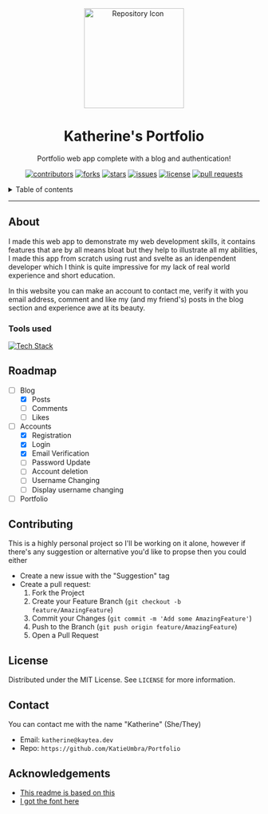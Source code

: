 <div align="center">

<img src="PLACEHOLDER URL FOR FUTURE ICON" alt="Repository Icon" width="200">

# Katherine's Portfolio
Portfolio web app complete with a blog and authentication!

<!-- Add info thingies below here  -->

[![contributors][Contributors]][Contributors-url]
[![forks][Forks]][Forks-url]
[![stars][Stars]][Stars-url]
[![issues][Issues]][Issues-url]
[![license][License]][License-url]
[![pull requests][PullRequests]][PullRequests-url]

</div>

<details>
    <summary>Table of contents</summary>
        <ol>
            <li><a href="#About">About</a></li>
                <ul>
                    <li><a href="#Tools used">Tools used</a></li>
                </ul>
            <li><a href="#Roadmap">Roadmap</a></li>
            <li><a href="#Contributing">Contributing</a></li>
            <li><a href="#License">License</a></li>
            <li><a href="#Contact">Contact</a></li>
            <li><a href="#Acknowledgements">Acknowledgements</a></li>
        </ol>
</details>

---

## About

I made this web app to demonstrate my web development skills, it contains features that are by all means bloat but they help to illustrate all my abilities, I made this app from scratch using rust and svelte as an idenpendent developer which I think is quite impressive for my lack of real world experience and short education.

In this website you can make an account to contact me, verify it with you email address, comment and like my (and my friend's) posts in the blog section and experience awe at its beauty.

### Tools used

[![Tech Stack](https://skillicons.dev/icons?i=rust,typescript,javascript,svelte,postgres,bun,ubuntu,html,css,md&perline=5)](https://skillicons.dev)

## Roadmap

- [ ] Blog
  - [X] Posts
  - [ ] Comments
  - [ ] Likes
- [ ] Accounts
  - [X] Registration
  - [X] Login
  - [X] Email Verification
  - [ ] Password Update
  - [ ] Account deletion
  - [ ] Username Changing
  - [ ] Display username changing
- [ ] Portfolio

## Contributing

This is a highly personal project so I'll be working on it alone, however if there's any suggestion or alternative you'd like to propse then you could either
- Create a new issue with the "Suggestion" tag
- Create a pull request:
  1. Fork the Project
  2. Create your Feature Branch (`git checkout -b feature/AmazingFeature`)
  3. Commit your Changes (`git commit -m 'Add some AmazingFeature'`)
  4. Push to the Branch (`git push origin feature/AmazingFeature`)
  5. Open a Pull Request

## License

Distributed under the MIT License. See `LICENSE` for more information.

## Contact

You can contact me with the name "Katherine" (She/They)
- Email: `katherine@kaytea.dev`
- Repo: `https://github.com/KatieUmbra/Portfolio`

## Acknowledgements

- [This readme is based on this](https://github.com/othneildrew/Best-README-Template)
- [I got the font here](https://www.dafont.com/w95fa.font)

[Contributors]: https://img.shields.io/github/contributors/KatieUmbra/Portfolio?color=blue&style=for-the-badge
[Forks]: https://img.shields.io/github/forks/KatieUmbra/Portfolio?style=for-the-badge
[Stars]: https://img.shields.io/github/stars/KatieUmbra/Portfolio?style=for-the-badge
[Issues]: https://img.shields.io/github/issues/KatieUmbra/Portfolio?style=for-the-badge
[License]: https://img.shields.io/github/license/KatieUmbra/Portfolio?style=for-the-badge
[PullRequests]: https://img.shields.io/github/issues-pr/KatieUmbra/Portfolio?style=for-the-badge

[Contributors-url]: https://github.com/KatieUmbra/Portfolio/graphs/contributors
[Forks-url]: https://github.com/KatieUmbra/Portfolio/network/members
[Stars-url]: https://github.com/KatieUmbra/Portfolio
[Issues-url]: https://github.com/KatieUmbra/Portfolio/issues
[License-url]: https://mit-license.org/
[PullRequests-url]: https://github.com/KatieUmbra/Portfolio/pulls
